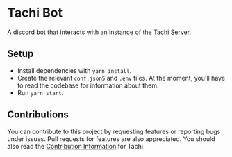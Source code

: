 # Tachi Bot

A discord bot that interacts with an instance of the [Tachi Server](https://github.com/tng-dev/tachi-server).

## Setup

- Install dependencies with `yarn install`.
- Create the relevant `conf.json5` and `.env` files. At the moment, you'll have to read the codebase for information about them.
- Run `yarn start`.

## Contributions

You can contribute to this project by requesting features or reporting bugs under issues. Pull requests for features are also appreciated.
You should also read the [Contribution Information](https://tachi.readthedocs.io/en/latest/codebase/contributing/) for Tachi.

